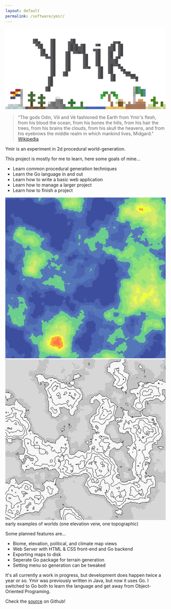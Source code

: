 ```yaml
---
layout: default
permalink: /software/ymir/
---
```


![ymirLogo](/assets/software/ymirLogo.png)

> "The gods Odin, Vili and Vé fashioned the Earth from Ymir's flesh, from his blood the ocean, from his bones the hills, from his hair the trees, from his brains the clouds, from his skull the heavens, and from his eyebrows the middle realm in which mankind lives, Midgard."
>    [Wikipedia](https://en.wikipedia.org/wiki/Ymir)

Ymir is an experiment in 2d procedural world-generation.

This project is mostly for me to learn, here some goals of mine...
- Learn common procedural generation techniques
- Learn the Go language in and out
- Learn how to write a basic web application
- Learn how to manage a larger project
- Learn how to finish a project

![earlyElevationMap](/assets/software/map.png)
![earlyTopographicMap](/assets/software/map2.png)
early examples of worlds (one elevation veiw, one topographic)

Some planned features are...
- Biome, elevation, political, and climate map views
- Web Server with HTML & CSS front-end and Go backend
- Exporting maps to disk
- Seperate Go package for terrain generation
- Setting menu so generation can be tweaked

It's all currently a work in progress, but development does happen twice a year or so. Ymir was previously written in Java, but now it uses Go. I switched to Go both to learn the language and get away from Object-Oriented Programing.

Check the [source](https://github.com/karledramberg/ymir) on Github!
